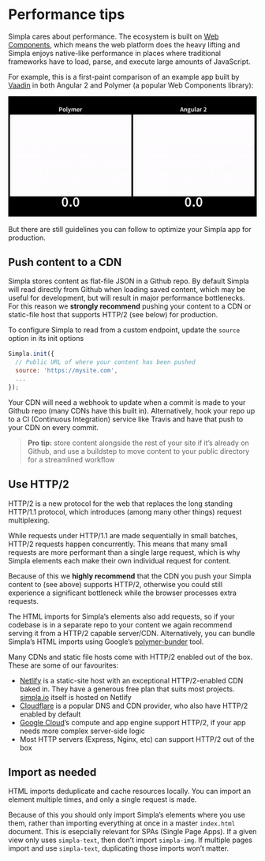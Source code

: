 # Performance tips

Simpla cares about performance. The ecosystem is built on [Web Components](https://www.webcomponents.org/introduction), which means the web platform does the heavy lifting and Simpla enjoys native-like performance in places where traditional frameworks have to load, parse, and execute large amounts of JavaScript.

For example, this is a first-paint comparison of an example app built by [Vaadin](https://vaadin.com) in both Angular 2 and Polymer (a popular Web Components library):

![Performance comparison](/assets/img/perf-comparison.gif)

But there are still guidelines you can follow to optimize your Simpla app for production.

## Push content to a CDN

Simpla stores content as flat-file JSON in a Github repo. By default Simpla will read directly from Github when loading saved content, which may be useful for development, but will result in major performance bottlenecks. For this reason we **strongly recommend** pushing your content to a CDN or static-file host that supports HTTP/2 (see below) for production.

To configure Simpla to read from a custom endpoint, update the `source` option in its init options

```js
Simpla.init({
  // Public URL of where your content has been pushed
  source: 'https://mysite.com',
  ...
});
```

Your CDN will need a webhook to update when a commit is made to your Github repo (many CDNs have this built in). Alternatively, hook your repo up to a CI (Continuous Integration) service like Travis and have that push to your CDN on every commit.

> **Pro tip:** store content alongside the rest of your site if it’s already on Github, and use a buildstep to move content to your public directory for a streamlined workflow

## Use HTTP/2

HTTP/2 is a new protocol for the web that replaces the long standing HTTP/1.1 protocol, which introduces (among many other things) request multiplexing.

While requests under HTTP/1.1 are made sequentially in small batches, HTTP/2 requests happen concurrently. This means that many small requests are more performant than a single large request, which is why Simpla elements each make their own individual request for content.

Because of this we **highly recommend** that the CDN you push your Simpla content to (see above) supports HTTP/2, otherwise you could still experience a significant bottleneck while the browser processes extra requests.

The HTML imports for Simpla’s elements also add requests, so if your codebase is in a separate repo to your content we again recommend serving it from a HTTP/2 capable server/CDN. Alternatively, you can bundle Simpla’s HTML imports using Google’s [polymer-bunder](https://github.com/Polymer/polymer-bundler) tool.

Many CDNs and static file hosts come with HTTP/2 enabled out of the box. These are some of our favourites:

*   [Netlify](https://netlify.com) is a static-site host with an exceptional HTTP/2-enabled CDN baked in. They have a generous free plan that suits most projects. [simpla.io](http://simpla.io) itself is hosted on Netlify
*   [Cloudflare](https://cloudflare.com) is a popular DNS and CDN provider, who also have HTTP/2 enabled by default
*   [Google Cloud](https://cloud.google.com)’s compute and app engine support HTTP/2, if your app needs more complex server-side logic
*   Most HTTP servers (Express, Nginx, etc) can support HTTP/2 out of the box

## Import as needed

HTML imports deduplicate and cache resources locally. You can import an element multiple times, and only a single request is made.

Because of this you should only import Simpla’s elements where you use them, rather than importing everything at once in a master `index.html` document. This is esepcially relevant for SPAs (Single Page Apps). If a given view only uses `simpla-text`, then don’t import `simpla-img`. If multiple pages import and use `simpla-text`, duplicating those imports won’t matter.